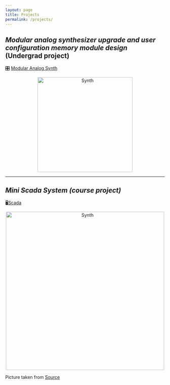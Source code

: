 ```yaml
---
layout: page
title: Projects
permalink: /projects/
---
```


## ***Modular analog synthesizer upgrade and user configuration memory module design*** (Undergrad project)

🎛️ [Modular Analog Synth](synth.md)

<p align="center">
  <img src="https://github.com/user-attachments/assets/5fd21cc2-cd73-4246-a1a7-48ae68ab1ceb" alt="Synth" width="300" />
</p>

---
## ***Mini Scada System (course project)***
🖥️[Scada](scada.md)

<p align="center">
  <img src="https://github.com/user-attachments/assets/37c34bf4-e321-479d-a2d6-c3ff5b537a3c" alt="Synth" width="500" />
</p>

Picture taken from [Source](https://www.datocms-assets.com/38028/1632437837-1632421815-wireless-scada-3.jpg)

